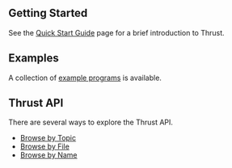 Getting Started
---------------
See the [Quick Start Guide](https://github.com/thrust/thrust/wiki/Quick-Start-Guide) page for a brief introduction to Thrust.

Examples
--------
A collection of [example programs](https://github.com/thrust/thrust/tree/master/examples) is available.

Thrust API
----------
There are several ways to explore the Thrust API.

  * [Browse by Topic](http://docs.thrust.googlecode.com/hg/modules.html)
  * [Browse by File](http://docs.thrust.googlecode.com/hg/files.html)
  * [Browse by Name](http://docs.thrust.googlecode.com/hg/namespacemembers.html)
